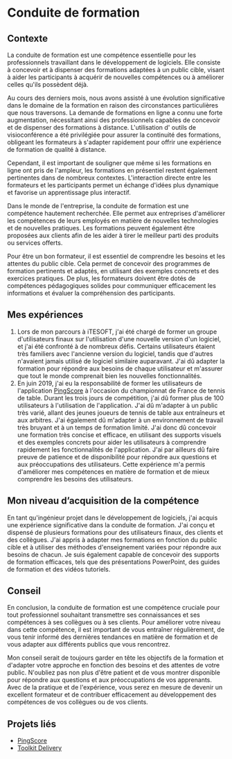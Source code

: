 # Conduite de formation

## Contexte

La conduite de formation est une compétence essentielle pour les professionnels travaillant dans le développement de
logiciels. Elle consiste à concevoir et à dispenser des formations adaptées à un public cible, visant à aider les
participants à acquérir de nouvelles compétences ou à améliorer celles qu'ils possèdent déjà.

Au cours des derniers mois, nous avons assisté à une évolution significative dans le domaine de la formation en raison
des circonstances particulières que nous traversons. La demande de formations en ligne a connu une forte augmentation,
nécessitant ainsi des professionnels capables de concevoir et de dispenser des formations à distance. L'utilisation d'
outils de visioconférence a été privilégiée pour assurer la continuité des formations, obligeant les formateurs à
s'adapter rapidement pour offrir une expérience de formation de qualité à distance.

Cependant, il est important de souligner que même si les formations en ligne ont pris de l'ampleur, les formations en
présentiel restent également pertinentes dans de nombreux contextes. L'interaction directe entre les formateurs et les
participants permet un échange d'idées plus dynamique et favorise un apprentissage plus interactif.

Dans le monde de l'entreprise, la conduite de formation est une compétence hautement recherchée. Elle permet aux
entreprises d'améliorer les compétences de leurs employés en matière de nouvelles technologies et de nouvelles
pratiques. Les formations peuvent également être proposées aux clients afin de les aider à tirer le meilleur parti des
produits ou services offerts.

Pour être un bon formateur, il est essentiel de comprendre les besoins et les attentes du public cible. Cela permet de
concevoir des programmes de formation pertinents et adaptés, en utilisant des exemples concrets et des exercices
pratiques. De plus, les formateurs doivent être dotés de compétences pédagogiques solides pour communiquer efficacement
les informations et évaluer la compréhension des participants.

## Mes expériences

1. Lors de mon parcours à iTESOFT, j'ai été chargé de former un groupe d'utilisateurs finaux sur l'utilisation d'une 
   nouvelle version d'un logiciel, et j'ai été confronté à de nombreux défis. Certains utilisateurs étaient très familiers avec l'ancienne
   version du logiciel, tandis que d'autres n'avaient jamais utilisé de logiciel similaire auparavant. J'ai dû adapter
   la formation pour répondre aux besoins de chaque utilisateur et m'assurer que tout le monde comprenait bien les
   nouvelles fonctionnalités.
2. En juin 2019, j'ai eu la responsabilité de former les utilisateurs de l'application [PingScore](../../../mes-réalisations/pingscore)
   à l'occasion du championnat de France de tennis de table. Durant les trois jours de compétition, j'ai dû former plus 
   de 100 utilisateurs à l'utilisation de l'application. J'ai dû m'adapter à un public très varié, allant des jeunes
   joueurs de tennis de table aux entraîneurs et aux arbitres. J'ai également dû m'adapter à un environnement de travail
   très bruyant et à un temps de formation limité. J'ai donc dû concevoir une formation très concise et efficace, en
   utilisant des supports visuels et des exemples concrets pour aider les utilisateurs à comprendre rapidement les
   fonctionnalités de l'application. J'ai par ailleurs dû faire preuve de patience et de disponibilité pour répondre aux
   questions et aux préoccupations des utilisateurs. Cette expérience m'a permis d'améliorer mes compétences en matière
   de formation et de mieux comprendre les besoins des utilisateurs.

## Mon niveau d’acquisition de la compétence

En tant qu'ingénieur projet dans le développement de logiciels, j'ai acquis une expérience significative dans la
conduite de formation. J'ai conçu et dispensé de plusieurs formations pour des utilisateurs finaux, des clients et des
collègues. J'ai appris à adapter mes formations en fonction du public cible et à utiliser des méthodes d'enseignement
variées pour répondre aux besoins de chacun. Je suis également capable de concevoir des supports de formation efficaces,
tels que des présentations PowerPoint, des guides de formation et des vidéos tutoriels.

## Conseil

En conclusion, la conduite de formation est une compétence cruciale pour tout professionnel souhaitant transmettre ses
connaissances et ses compétences à ses collègues ou à ses clients. Pour améliorer votre niveau dans cette compétence, il
est important de vous entraîner régulièrement, de vous tenir informé des dernières tendances en matière de formation et
de vous adapter aux différents publics que vous rencontrez.

Mon conseil serait de toujours garder en tête les objectifs de la formation et d'adapter votre approche en fonction des
besoins et des attentes de votre public. N'oubliez pas non plus d'être patient et de vous montrer disponible pour
répondre aux questions et aux préoccupations de vos apprenants. Avec de la pratique et de l'expérience, vous serez en
mesure de devenir un excellent formateur et de contribuer efficacement au développement des compétences de vos collègues
ou de vos clients.

## Projets liés

- [PingScore](../../../mes-réalisations/pingscore)
- [Toolkit Delivery](../../../mes-réalisations/toolkit-delivery)
